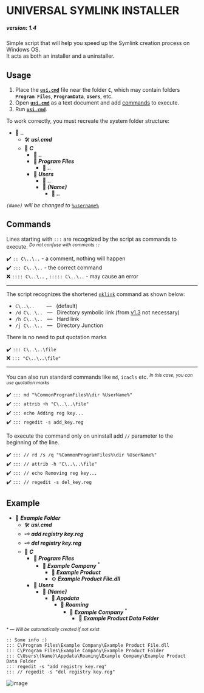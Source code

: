 # UNIVERSAL SYMLINK INSTALLER

##### *version: 1.4*

Simple script that will help you speed up the Symlink creation process on Windows OS.  
It acts as both an installer and a uninstaller.

## Usage
1. Place the [**`usi.cmd`**](https://github.com/wvzxn/universal-symlink-installer/releases/latest/download/usi.cmd) file near the folder **`C`**, which may contain folders **`Program Files`**, **`ProgramData`**, **`Users`**, etc.
2. Open [**`usi.cmd`**](https://github.com/wvzxn/universal-symlink-installer/releases/latest/download/usi.cmd) as a text document and add [commands](https://github.com/wvzxn/universal-symlink-installer#commands) to execute.
3. Run [**`usi.cmd`**](https://github.com/wvzxn/universal-symlink-installer/releases/latest/download/usi.cmd).

To work correctly, you must recreate the system folder structure:
- :file_folder: ***..***
  - :hammer_and_wrench: ***usi.cmd***
  - :file_folder: ***C***
    - :file_folder: ***..***
    - :file_folder: ***Program Files***
      - :file_folder: ***..***
    - :file_folder: ***Users***
      - :file_folder: ***..***
      - :file_folder: ***(Name)***
        - :file_folder: ***..***

*`(Name)` will be changed to [`%username%`](https://ss64.com/nt/syntax-variables.html)*

## Commands

Lines starting with `:::` are recognized by the script as commands to execute. <sup>*Do not confuse with comments `::`*</sup>

:heavy_check_mark: `:: C\..\..` - a comment, nothing will happen  
:heavy_check_mark: `::: C\..\..` - the correct command  
:x: `:::: C\..\..` , `::::: C\..\..` - may cause an error

___

The script recognizes the shortened [`mklink`](https://ss64.com/nt/mklink.html) command as shown below:

- `C\..\..`&nbsp;&nbsp;&nbsp;&nbsp;&nbsp;&nbsp;&nbsp; — &nbsp;&nbsp;(default)  
- `/d C\..\..`&nbsp;&nbsp; — &nbsp;&nbsp;Directory symbolic link (from [v1.3](https://github.com/wvzxn/universal-symlink-installer/releases/tag/v1.3) not necessary)  
- `/h C\..\..`&nbsp;&nbsp; — &nbsp;&nbsp;Hard link  
- `/j C\..\..`&nbsp;&nbsp; — &nbsp;&nbsp;Directory Junction

There is no need to put quotation marks

:heavy_check_mark: `::: C\..\..\file`  
:x: `::: "C\..\..\file"`

___

You can also run standard commands like `md`, `icacls` etc. <sup>*In this case, you can use quotation marks*</sup>

:heavy_check_mark: `::: md "%CommonProgramFiles%\dir %UserName%"`  
:heavy_check_mark: `::: attrib +h "C\..\..\file"`  
:heavy_check_mark: `::: echo Adding reg key...`  
:heavy_check_mark: `::: regedit -s add_key.reg`

To execute the command only on uninstall add `//` parameter to the beginning of the line.

:heavy_check_mark: `::: // rd /s /q "%CommonProgramFiles%\dir %UserName%"`  
:heavy_check_mark: `::: // attrib -h "C\..\..\file"`  
:heavy_check_mark: `::: // echo Removing reg key...`  
:heavy_check_mark: `::: // regedit -s del_key.reg`

## Example
- :file_folder: ***Example Folder***
  - :hammer_and_wrench: ***usi.cmd***
  - :old_key: ***add registry key.reg***
  - :old_key: ***del registry key.reg***
  - :file_folder: ***C***
    - :file_folder: ***Program Files***
      - :file_folder: ***Example Company*** <sup>*</sup>
        - :file_folder: ***Example Product***
        - :gear: ***Example Product File.dll***
    - :file_folder: ***Users***
      - :file_folder: ***(Name)***
        - :file_folder: ***Appdata***
          - :file_folder: ***Roaming***
            - :file_folder: ***Example Company*** <sup>*</sup>
              - :file_folder: ***Example Product Data Folder***

<sup>* — *Will be automatically created if not exist*</sup>

```
:: Some info :)
::: C\Program Files\Example Company\Example Product File.dll
::: C\Program Files\Example Company\Example Product Folder
::: C\Users\(Name)\Appdata\Roaming\Example Company\Example Product Data Folder
::: regedit -s "add registry key.reg"
::: // regedit -s "del registry key.reg"
```
![image](https://user-images.githubusercontent.com/87862400/196798049-839c3736-d44b-44b6-b2a6-88a2aa4b78a9.png)
